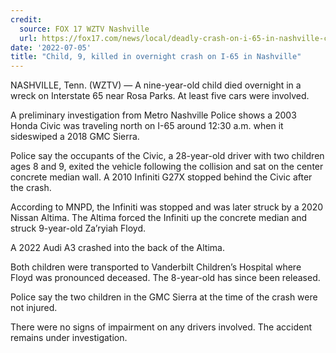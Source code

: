 ```yaml
---
credit:
  source: FOX 17 WZTV Nashville
  url: https://fox17.com/news/local/deadly-crash-on-i-65-in-nashville-closes-freeway-down-overnight-davidson-county-tennessee-steer-clear-traffic
date: '2022-07-05'
title: "Child, 9, killed in overnight crash on I-65 in Nashville"
---
```

NASHVILLE, Tenn. (WZTV) — A nine-year-old child died overnight in a wreck on Interstate 65 near Rosa Parks. At least five cars were involved.

A preliminary investigation from Metro Nashville Police shows a 2003 Honda Civic was traveling north on I-65 around 12:30 a.m. when it sideswiped a 2018 GMC Sierra.

Police say the occupants of the Civic, a 28-year-old driver with two children ages 8 and 9, exited the vehicle following the collision and sat on the center concrete median wall. A 2010 Infiniti G27X stopped behind the Civic after the crash.

According to MNPD, the Infiniti was stopped and was later struck by a 2020 Nissan Altima. The Altima forced the Infiniti up the concrete median and struck 9-year-old Za’ryiah Floyd.

A 2022 Audi A3 crashed into the back of the Altima.

Both children were transported to Vanderbilt Children’s Hospital where Floyd was pronounced deceased. The 8-year-old has since been released.

Police say the two children in the GMC Sierra at the time of the crash were not injured.

There were no signs of impairment on any drivers involved. The accident remains under investigation.
